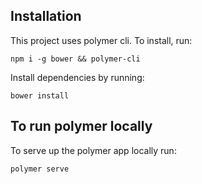 ## Installation
This project uses polymer cli. To install, run:

```
npm i -g bower && polymer-cli
```

Install dependencies by running:
```
bower install
```
## To run polymer locally

To serve up the polymer app locally run:

```
polymer serve
```
